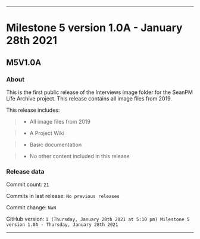 
***

# Milestone 5 version 1.0A - January 28th 2021

## M5V1.0A

### About

This is the first public release of the Interviews image folder for the SeanPM Life Archive project. This release contains all image files from 2019.

This release includes:

> * All image files from 2019

> * A Project Wiki

> * Basic documentation

> * No other content included in this release

### Release data

Commit count: `21`

Commits in last release: `No previous releases`

Commit change: `NaN`

GitHub version: `1 (Thursday, January 28th 2021 at 5:10 pm) Milestone 5 version 1.0A - Thursday, January 28th 2021`

***
